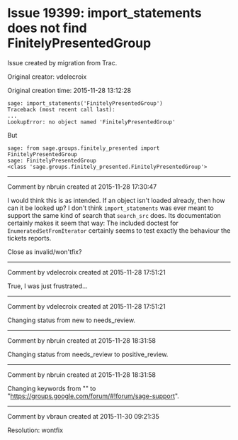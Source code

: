 # Issue 19399: import_statements does not find FinitelyPresentedGroup

Issue created by migration from Trac.

Original creator: vdelecroix

Original creation time: 2015-11-28 13:12:28


```
sage: import_statements('FinitelyPresentedGroup')
Traceback (most recent call last):
...
LookupError: no object named 'FinitelyPresentedGroup'
```

But

```
sage: from sage.groups.finitely_presented import FinitelyPresentedGroup
sage: FinitelyPresentedGroup
<class 'sage.groups.finitely_presented.FinitelyPresentedGroup'>
```



---

Comment by nbruin created at 2015-11-28 17:30:47

I would think this is as intended. If an object isn't loaded already, then how can it be looked up? I don't think `import_statements` was ever meant to support the same kind of search that `search_src` does. Its documentation certainly makes it seem that way: The included doctest for `EnumeratedSetFromIterator` certainly seems to test exactly the behaviour the tickets reports.

Close as invalid/won'tfix?


---

Comment by vdelecroix created at 2015-11-28 17:51:21

True, I was just frustrated...


---

Comment by vdelecroix created at 2015-11-28 17:51:21

Changing status from new to needs_review.


---

Comment by nbruin created at 2015-11-28 18:31:58

Changing status from needs_review to positive_review.


---

Comment by nbruin created at 2015-11-28 18:31:58

Changing keywords from "" to "https://groups.google.com/forum/#!forum/sage-support".


---

Comment by vbraun created at 2015-11-30 09:21:35

Resolution: wontfix
